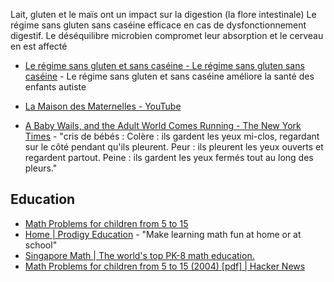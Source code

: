Lait, gluten et le maïs ont un impact sur la digestion (la flore intestinale)
Le régime sans gluten sans caséine efficace en cas de dysfonctionnement digestif. Le déséquilibre microbien compromet leur absorption et le cerveau en est affecté

- [Le régime sans gluten et sans caséine - Le régime sans gluten sans caséine](http://www.lanutrition.fr/bien-dans-son-assiette/bien-manger/les-regimes-sante/le-regime-sans-gluten-et-sans-caseine/) - Le régime sans gluten et sans caséine améliore la santé des enfants autiste

- [La Maison des Maternelles - YouTube](https://www.youtube.com/c/LaMaisondesMaternelles/playlists)
- [A Baby Wails, and the Adult World Comes Running - The New York Times](https://web.archive.org/web/20210712224818/https://www.nytimes.com/2017/09/04/science/crying-babies-animals.html) - "cris de bébés : Colère : ils gardent les yeux mi-clos, regardant sur le côté pendant qu'ils pleurent. Peur : ils pleurent les yeux ouverts et regardent partout. Peine : ils gardent les yeux fermés tout au long des pleurs."

## Education

- [Math Problems for children from 5 to 15](https://web.archive.org/web/20210720083341/https://www.imaginary.org/sites/default/files/taskbook_arnold_en_0.pdf)
- [Home | Prodigy Education](https://www.prodigygame.com/main-en/) - "Make learning math fun at home or at school"
- [Singapore Math | The world's top PK-8 math education.](https://www.singaporemath.com/)
- [Math Problems for children from 5 to 15 (2004) \[pdf\] | Hacker News](https://news.ycombinator.com/item?id=27884973)
